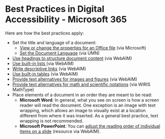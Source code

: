 # Best Practices in Digital Accessibility - Microsoft 365

Here are how the best practices apply:
- Set the title and language of a document: 
	- [View or change the properties for an Office file](https://support.microsoft.com/en-us/office/view-or-change-the-properties-for-an-office-file-21d604c2-481e-4379-8e54-1dd4622c6b75) (via Microsoft)
	- [Set the Document Language](https://it.umn.edu/services-technologies/how-tos/microsoft-word-set-document-language) (via UMN)
- [Use headings to structure document content](https://webaim.org/techniques/word/word365win#headings) (via WebAIM)
- [Use built-in lists ](https://webaim.org/techniques/word/word365win#lists) (via WebAIM)
- [Write descriptive links](https://webaim.org/techniques/word/word365win#links) (via WebAIM)
- [Use built-in tables](https://webaim.org/techniques/word/word365win#tables) (via WebAIM)
- [Provide text alternatives for images and figures](https://webaim.org/techniques/word/word365win#altText) (via WebAIM)
- [Provide text alternatives for math and scientific notations](https://www.wiris.com/en/mathtype/) (via WIRIS MathType)
- Place elements of a document in an order they are meant to be read: 
	- **Microsoft Word**: In general, what you see on screen is how a screen reader will read the document. One exception is an image with text wrapping, which allows an image to visually exist at a location different from where it was inserted. As a general best practice, text wrapping is not recommended.
	- **Microsoft PowerPoint**: You can [adjust the reading order of individual items on a slide](https://webaim.org/techniques/powerpoint/#order) (resource via WebAIM).

